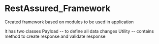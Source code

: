 # RestAssured_Framework


Created framework based on modules to be used in application


It has two classes
  Payload -- to define all data changes
  Utility -- contains method to create response and validate response
